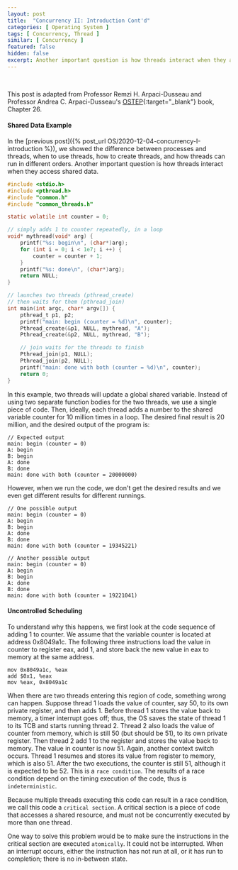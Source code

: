 ```yaml
---
layout: post
title:  "Concurrency II: Introduction Cont'd"
categories: [ Operating System ]
tags: [ Concurrency, Thread ]
similar: [ Concurrency ]
featured: false
hidden: false
excerpt: Another important question is how threads interact when they access shared data.
---
```


<br />

This post is adapted from Professor Remzi H. Arpaci-Dusseau and  Professor Andrea C. Arpaci-Dusseau's [OSTEP](http://pages.cs.wisc.edu/~remzi/OSTEP/){:target="_blank"} book, Chapter 26.



#### Shared Data Example

In the [previous post]({% post_url OS/2020-12-04-concurrency-I-introduction %}), we showed the difference between processes and threads, when to use threads, how to create threads, and how threads can run in different orders. Another important question is how threads interact when they access shared data.

```c
#include <stdio.h>
#include <pthread.h>
#include "common.h"
#include "common_threads.h"

static volatile int counter = 0;

// simply adds 1 to counter repeatedly, in a loop
void* mythread(void* arg) {
	printf("%s: begin\n", (char*)arg);
	for (int i = 0; i < 1e7; i ++) {
		counter = counter + 1;
	}
	printf("%s: done\n", (char*)arg);
	return NULL;
}

// launches two threads (pthread_create)
// then waits for them (pthread_join)
int main(int argc, char* argv[]) {
	pthread_t p1, p2;
	printf("main: begin (counter = %d)\n", counter);
	Pthread_create(&p1, NULL, mythread, "A");
	Pthread_create(&p2, NULL, mythread, "B");

	// join waits for the threads to finish
	Pthread_join(p1, NULL);
	Pthread_join(p2, NULL);
	printf("main: done with both (counter = %d)\n", counter);
	return 0;
}
```

In this example, two threads will update a global shared variable. Instead of using two separate function bodies for the two threads, we use a single piece of code. Then, ideally, each thread adds a number to the shared variable counter for 10 million times in a loop. The desired final result is 20 million, and the desired output of the program is:
```
// Expected output
main: begin (counter = 0)
A: begin
B: begin
A: done
B: done
main: done with both (counter = 20000000)
```

However, when we run the code, we don't get the desired results and we even get different results for different runnings.
```
// One possible output
main: begin (counter = 0)
A: begin
B: begin
A: done
B: done
main: done with both (counter = 19345221)

// Another possible output
main: begin (counter = 0)
A: begin
B: begin
A: done
B: done
main: done with both (counter = 19221041)
```

#### Uncontrolled Scheduling

To understand why this happens, we first look at the code sequence of adding 1 to counter. We assume that the variable counter is located at address 0x8049a1c. The following three instructions load the value in counter to register eax, add 1, and store back the new value in eax to memory at the same address.

```
mov 0x8049a1c, %eax
add $0x1, %eax
mov %eax, 0x8049a1c
```


When there are two threads entering this region of code, something wrong can happen. Suppose thread 1 loads the value of counter, say 50, to its own private register, and then adds 1. Before thread 1 stores the value back to memory, a timer interrupt goes off; thus, the OS saves the state of thread 1 to its TCB and starts running thread 2. Thread 2 also loads the value of counter from memory, which is still 50 (but should be 51), to its own private register. Then thread 2 add 1 to the register and stores the value back to memory. The value in counter is now 51. Again, another context switch occurs. Thread 1 resumes and stores its value from register to memory, which is also 51. After the two executions, the counter is still 51, although it is expected to be 52. This is a `race condition`. The results of a race condition depend on the timing execution of the code, thus is `indeterministic`. 

Because multiple threads executing this code can result in a race condition, we call this code a `critical section`. A critical section is a piece of code that accesses a shared resource, and must not be concurrently executed by more than one thread.

One way to solve this problem would be to make sure the instructions in the critical section are executed `atomically`. It could not be interrupted. When an interrupt occurs, either the instruction has not run at all, or it has run to completion; there is no in-between state.


























































